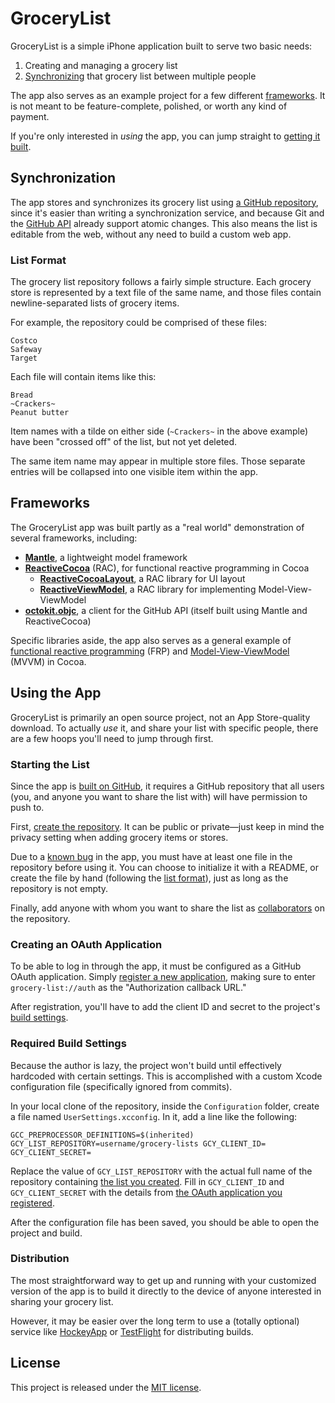 # GroceryList

GroceryList is a simple iPhone application built to serve two basic needs:

 1. Creating and managing a grocery list
 1. [Synchronizing](#synchronization) that grocery list between multiple people

The app also serves as an example project for a few different
[frameworks](#frameworks). It is not meant to be feature-complete, polished,
or worth any kind of payment.

If you're only interested in _using_ the app, you can jump straight to [getting
it built](#using-the-app).

## Synchronization

The app stores and synchronizes its grocery list using [a GitHub
repository](#starting-the-list), since it's easier than writing
a synchronization service, and because Git and the [GitHub
API](http://developer.github.com/) already support atomic changes. This also
means the list is editable from the web, without any need to build a custom
web app.

### List Format

The grocery list repository follows a fairly simple structure. Each grocery
store is represented by a text file of the same name, and those files contain
newline-separated lists of grocery items.

For example, the repository could be comprised of these files:

```
Costco
Safeway
Target
```

Each file will contain items like this:

```
Bread
~Crackers~
Peanut butter
```

Item names with a tilde on either side (`~Crackers~` in the above example) have
been "crossed off" of the list, but not yet deleted.

The same item name may appear in multiple store files. Those separate entries
will be collapsed into one visible item within the app.

## Frameworks

The GroceryList app was built partly as a "real world" demonstration of several
frameworks, including:

 * **[Mantle](https://github.com/MantleFramework/Mantle)**, a lightweight model framework
 * **[ReactiveCocoa](https://github.com/ReactiveCocoa/ReactiveCocoa)** (RAC), for functional reactive programming in Cocoa
   * **[ReactiveCocoaLayout](https://github.com/ReactiveCocoa/ReactiveCocoaLayout)**, a RAC library for UI layout
   * **[ReactiveViewModel](https://github.com/ReactiveCocoa/ReactiveViewModel)**, a RAC library for implementing Model-View-ViewModel
 * **[octokit.objc](https://github.com/octokit/octokit.objc)**, a client for the GitHub API (itself built using Mantle and ReactiveCocoa)

Specific libraries aside, the app also serves as a general example of [functional
reactive
programming](http://en.wikipedia.org/wiki/Functional_reactive_programming) (FRP) and
[Model-View-ViewModel](https://github.com/ReactiveCocoa/ReactiveViewModel#model-view-viewmodel)
(MVVM) in Cocoa.

## Using the App

GroceryList is primarily an open source project, not an App Store-quality
download. To actually _use_ it, and share your list with specific people, there
are a few hoops you'll need to jump through first.

### Starting the List

Since the app is [built on GitHub](#synchronization), it requires a GitHub
repository that all users (you, and anyone you want to share the list with) will
have permission to push to.

First, [create the repository](https://github.com/new). It can be public or
private—just keep in mind the privacy setting when adding grocery items or
stores.

Due to a [known bug](https://github.com/jspahrsummers/GroceryList/issues/10) in
the app, you must have at least one file in the repository before using it. You
can choose to initialize it with a README, or create the file by hand (following
the [list format](#list-format)), just as long as the repository is not empty.

Finally, add anyone with whom you want to share the list as
[collaborators](https://help.github.com/articles/how-do-i-add-a-collaborator) on
the repository.

### Creating an OAuth Application

To be able to log in through the app, it must be configured as a GitHub OAuth
application. Simply [register a new
application](https://github.com/settings/applications/new), making sure to enter
`grocery-list://auth` as the "Authorization callback URL."

After registration, you'll have to add the client ID and secret to the project's
[build settings](#required-build-settings).

### Required Build Settings

Because the author is lazy, the project won't build until effectively hardcoded
with certain settings. This is accomplished with a custom Xcode configuration
file (specifically ignored from commits).

In your local clone of the repository, inside the `Configuration` folder, create
a file named `UserSettings.xcconfig`. In it, add a line like the following:

```
GCC_PREPROCESSOR_DEFINITIONS=$(inherited) GCY_LIST_REPOSITORY=username/grocery-lists GCY_CLIENT_ID= GCY_CLIENT_SECRET=
```

Replace the value of `GCY_LIST_REPOSITORY` with the actual full name of the
repository containing [the list you created](#starting-the-list). Fill in
`GCY_CLIENT_ID` and `GCY_CLIENT_SECRET` with the details from [the OAuth
application you registered](#creating-an-oauth-application).

After the configuration file has been saved, you should be able to open the
project and build.

### Distribution

The most straightforward way to get up and running with your customized version
of the app is to build it directly to the device of anyone interested in sharing
your grocery list.

However, it may be easier over the long term to use a (totally optional) service
like [HockeyApp](hockeyapp.net) or [TestFlight](http://testflightapp.com/) for
distributing builds.

## License

This project is released under the [MIT license](LICENSE.md).
